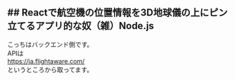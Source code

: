 ## ## Reactで航空機の位置情報を3D地球儀の上にピン立てるアプリ的な奴（雑）Node.js
こっちはバックエンド側です。<br />
APIは<br />
https://ja.flightaware.com/
<br />というところから取ってます。